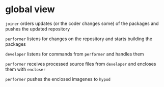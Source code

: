 # global view


`joiner` orders updates (or the coder changes some) of the packages and pushes the updated repository

`performer` listens for changes on the repository and starts building the packages

`developer` listens for commands from `performer` and handles them

`performer` receives processed source files from `developer` and encloses them with `encloser`

`performer` pushes the enclosed imagenes to `hypod`
